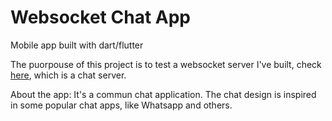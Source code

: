 # Websocket Chat App

Mobile app built with dart/flutter

The puorpouse of this project is to test a websocket server I've built, check [here](https://github.com/Peguinm/websocket-chat-server), which is a chat server.

About the app: It's a commun chat application. The chat design is inspired in some popular chat apps, like Whatsapp and others.
